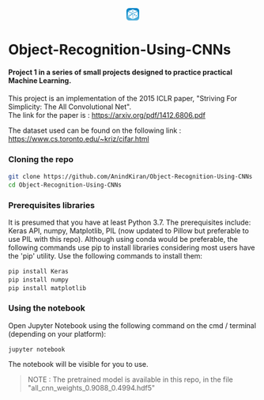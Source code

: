 <div align="center">
<img src = "https://github.com/AnindKiran/Board-Game-Prediction/blob/main/KYh7T7-nW-L-NrdG8tORjpRSW3rkEGvi0vLRFIayD-I327AulJA-L1CQTDyljXSkA0s%3Dw300.png" width = "5%" height = "5%">
</div>

# Object-Recognition-Using-CNNs

#### Project 1 in a series of small projects designed to practice practical Machine Learning. 

This project is an implementation of the 2015 ICLR paper, "Striving For Simplicity: The All Convolutional Net". <br>
The link for the paper is : https://arxiv.org/pdf/1412.6806.pdf <br/>

The dataset used can be found on the following link : <a> https://www.cs.toronto.edu/~kriz/cifar.html </a> 

### Cloning the repo
```sh
git clone https://github.com/AnindKiran/Object-Recognition-Using-CNNs
cd Object-Recognition-Using-CNNs
```

### Prerequisites libraries

It is presumed that you have at least Python 3.7. 
The prerequisites include: Keras API, numpy, Matplotlib, PIL (now updated to Pillow but preferable to use PIL with this repo). Although using conda would be preferable, the following commands use pip to install libraries considering most users have the 'pip' utility. Use the following commands to install them: 
```sh
pip install Keras
pip install numpy
pip install matplotlib
```

### Using the notebook
Open Jupyter Notebook using the following command on the cmd / terminal (depending on your platform): 
```
jupyter notebook
```

The notebook will be visible for you to use. 

> NOTE : The pretrained model is available in this repo, in the file "all_cnn_weights_0.9088_0.4994.hdf5"
